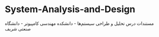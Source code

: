 # System-Analysis-and-Design
مستندات درس تحلیل و طراحی سیستم‌ها - دانشکده مهندسی کامپیوتر - دانشگاه صنعتی شریف
